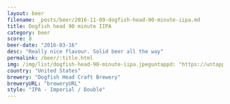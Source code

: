 ```yaml
---
layout: beer
filename: _posts/beer/2016-11-09-dogfish-head-90-minute-iipa.md
title: Dogfish head 90 minute IIPA
category: beer
score: 8
beer-date: "2016-03-16"
desc: "Really nice flavour. Solid beer all the way"
permalink: /beer/:title.html
img: /img/list/dogfish-head-90-minute-iipa.jpeguntappd: "https://untappd.com/b/dogfish-head-craft-brewery-90-minute-ipa/8056"
country: "United States"
brewery: "Dogfish Head Craft Brewery"
breweryURL: "breweryURL"
style: "IPA - Imperial / Double"
---
```

